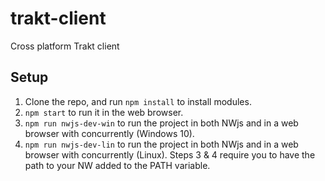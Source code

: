 # trakt-client
Cross platform Trakt client

## Setup

1. Clone the repo, and run `npm install` to install modules.
2. `npm start` to run it in the web browser.
3. `npm run nwjs-dev-win` to run the project in both NWjs and in a web browser with concurrently (Windows 10).
4. `npm run nwjs-dev-lin` to run the project in both NWjs and in a web browser with concurrently (Linux).
Steps 3 & 4 require you to have the path to your NW added to the PATH variable.